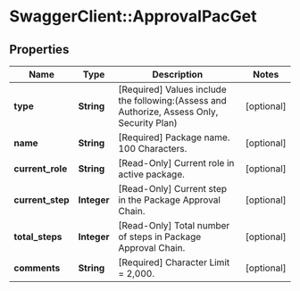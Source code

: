 # SwaggerClient::ApprovalPacGet

## Properties
Name | Type | Description | Notes
------------ | ------------- | ------------- | -------------
**type** | **String** | [Required] Values include the following:(Assess and Authorize, Assess Only, Security Plan) | [optional] 
**name** | **String** | [Required] Package name. 100 Characters. | [optional] 
**current_role** | **String** | [Read-Only] Current role in active package. | [optional] 
**current_step** | **Integer** | [Read-Only] Current step in the Package Approval Chain. | [optional] 
**total_steps** | **Integer** | [Read-Only] Total number of steps in Package Approval Chain. | [optional] 
**comments** | **String** | [Required] Character Limit &#x3D; 2,000. | [optional] 


